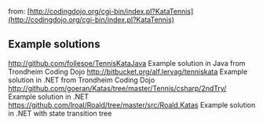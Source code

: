 from: [http://codingdojo.org/cgi-bin/index.pl?KataTennis](http://codingdojo.org/cgi-bin/index.pl?KataTennis)

## Example solutions

http://github.com/follesoe/TennisKataJava Example solution in Java from Trondheim Coding Dojo
http://bitbucket.org/alf.lervag/tenniskata Example solution in .NET from Trondheim Coding Dojo
http://github.com/goeran/Katas/tree/master/Tennis/csharp/2ndTry/ Example solution in .NET
https://github.com/lroal/Roald/tree/master/src/Roald.Katas Example solution in .NET with state transition tree